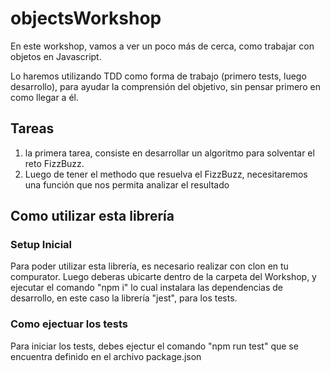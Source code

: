 # objectsWorkshop

En este workshop, vamos a ver un poco más de cerca, como trabajar con objetos en Javascript. 

Lo haremos utilizando TDD como forma de trabajo (primero tests, luego desarrollo), para ayudar la comprensión del objetivo, sin pensar primero en como llegar a él. 

## Tareas 

1) la primera tarea, consiste en desarrollar un algoritmo para solventar el reto FizzBuzz. 
2) Luego de tener el methodo que resuelva el FizzBuzz, necesitaremos una función que nos permita analizar el resultado

## Como utilizar esta librería

### Setup Inicial
Para poder utilizar esta librería, es necesario realizar con clon en tu compurator. 
Luego deberas ubicarte dentro de la carpeta del Workshop, y ejecutar el comando "npm i" lo cual instalara las dependencias de desarrollo, en este caso la librería "jest", para los tests. 

### Como ejectuar los tests
Para iniciar los tests, debes ejectur el comando "npm run test" que se encuentra definido en el archivo package.json
